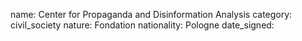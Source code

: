 name: Center for Propaganda and Disinformation Analysis 
category: civil_society
nature:  Fondation 
nationality: Pologne
date_signed:
    